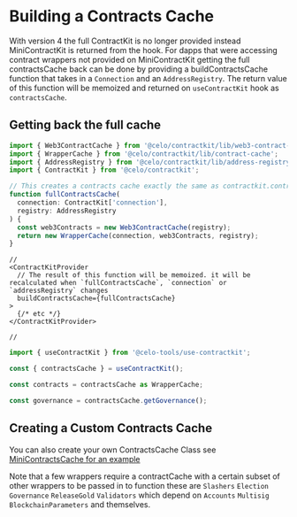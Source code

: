 # Building a Contracts Cache

With version 4 the full ContractKit is no longer provided instead MiniContractKit is returned from the hook. For dapps that were accessing contract wrappers not provided on MiniContractKit getting the full contractsCache back can be done by providing a buildContractsCache function that takes in a `Connection` and an `AddressRegistry`. The return value of this function will be memoized and returned on `useContractKit` hook as `contractsCache`.

## Getting back the full cache

```typescript
import { Web3ContractCache } from '@celo/contractkit/lib/web3-contract-cache';
import { WrapperCache } from '@celo/contractkit/lib/contract-cache';
import { AddressRegistry } from '@celo/contractkit/lib/address-registry';
import { ContractKit } from '@celo/contractkit';

// This creates a contracts cache exactly the same as contractkit.contracts
function fullContractsCache(
  connection: ContractKit['connection'],
  registry: AddressRegistry
) {
  const web3Contracts = new Web3ContractCache(registry);
  return new WrapperCache(connection, web3Contracts, registry);
}
```

```tsx
//
<ContractKitProvider
  // The result of this function will be memoized. it will be recalculated when `fullContractsCache`, `connection` or `addressRegistry` changes
  buildContractsCache={fullContractsCache}
>
  {/* etc */}
</ContractKitProvider>

//
```

```ts
import { useContractKit } from '@celo-tools/use-contractkit';

const { contractsCache } = useContractKit();

const contracts = contractsCache as WrapperCache;

const governance = contractsCache.getGovernance();
```

## Creating a Custom Contracts Cache

You can also create your own ContractsCache Class see [MiniContractsCache for an example](https://github.com/celo-org/celo-monorepo/blob/5cfd16214ca7ef7a7ff428c7d397933b3e1eeb51/packages/sdk/contractkit/src/mini-contract-cache.ts)

Note that a few wrappers require a contractCache with a certain subset of other wrappers to be passed in to function these are `Slashers` `Election` `Governance` `ReleaseGold` `Validators` which depend on `Accounts` `Multisig` `BlockchainParameters` and themselves.
